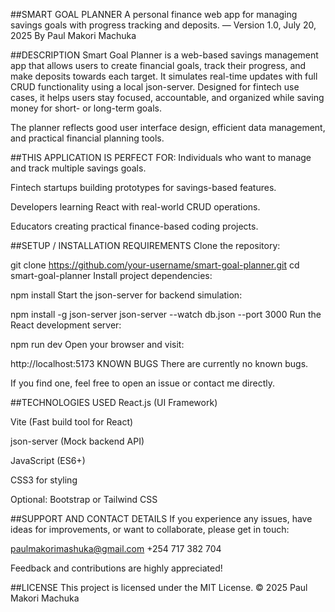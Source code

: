 ##SMART GOAL PLANNER
A personal finance web app for managing savings goals with progress tracking and deposits.
— Version 1.0, July 20, 2025
By Paul Makori Machuka

##DESCRIPTION
Smart Goal Planner is a web-based savings management app that allows users to create financial goals, track their progress, and make deposits towards each target. It simulates real-time updates with full CRUD functionality using a local json-server. Designed for fintech use cases, it helps users stay focused, accountable, and organized while saving money for short- or long-term goals.

The planner reflects good user interface design, efficient data management, and practical financial planning tools.

##THIS APPLICATION IS PERFECT FOR:
Individuals who want to manage and track multiple savings goals.

Fintech startups building prototypes for savings-based features.

Developers learning React with real-world CRUD operations.

Educators creating practical finance-based coding projects.

##SETUP / INSTALLATION REQUIREMENTS
Clone the repository:

git clone https://github.com/your-username/smart-goal-planner.git
cd smart-goal-planner
Install project dependencies:

npm install
Start the json-server for backend simulation:


npm install -g json-server
json-server --watch db.json --port 3000
Run the React development server:


npm run dev
Open your browser and visit:


http://localhost:5173
KNOWN BUGS
There are currently no known bugs.

If you find one, feel free to open an issue or contact me directly.

##TECHNOLOGIES USED
React.js (UI Framework)

Vite (Fast build tool for React)

json-server (Mock backend API)

JavaScript (ES6+)

CSS3 for styling

Optional: Bootstrap or Tailwind CSS

##SUPPORT AND CONTACT DETAILS
If you experience any issues, have ideas for improvements, or want to collaborate, please get in touch:

paulmakorimashuka@gmail.com
 +254 717 382 704

Feedback and contributions are highly appreciated!

##LICENSE
This project is licensed under the MIT License.
© 2025 Paul Makori Machuka

